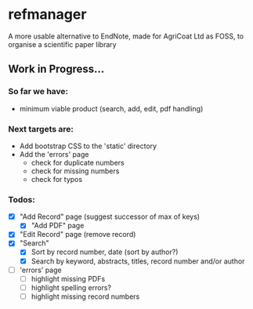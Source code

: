 # refmanager
A more usable alternative to EndNote, made for AgriCoat Ltd as FOSS, to organise a scientific paper library

## Work in Progress...

### So far we have:
* minimum viable product (search, add, edit, pdf handling)

### Next targets are:
* Add bootstrap CSS to the 'static' directory
* Add the 'errors' page
    * check for duplicate numbers
    * check for missing numbers
    * check for typos

### Todos:
- [x] "Add Record" page (suggest successor of max of keys)
  - [x] "Add PDF" page
- [x] "Edit Record" page (remove record)
- [x] "Search"
  - [x] Sort by record number, date (sort by author?)
  - [x] Search by keyword, abstracts, titles, record number and/or author
- [ ] 'errors' page
  - [ ] highlight missing PDFs
  - [ ] highlight spelling errors?
  - [ ] highlight missing record numbers

